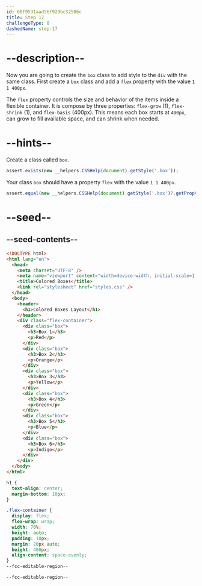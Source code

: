 ```yaml
---
id: 68f9531aad56f929bc52506c
title: Step 17
challengeType: 0
dashedName: step-17
---
```


# --description--

Now you are going to create the `box` class to add style to the `div` with the same class. First create a `box` class and add a `flex` property with the value `1 1 400px`.

The `flex` property controls the size and behavior of the items inside a flexible container. It is compose by three properties: `flex-grow` (1), `flex-shrink` (1), and `flex-basis` (400px). This means each box starts at `400px`, can grow to fill available space, and can shrink when needed.

# --hints--

Create a class called `box`.

```js
assert.exists(new __helpers.CSSHelp(document).getStyle('.box'));
```

Your class `box` should have a property `flex` with the value `1 1 400px`.

```js
assert.equal(new __helpers.CSSHelp(document).getStyle('.box')?.getPropVal('flex'), '1 1 400px');
```

# --seed--

## --seed-contents--

```html
<!DOCTYPE html>
<html lang="en">
  <head>
    <meta charset="UTF-8" />
    <meta name="viewport" content="width=device-width, initial-scale=1.0" />
    <title>Colored Boxes</title>
    <link rel="stylesheet" href="styles.css" />
  </head>
  <body>
    <header>
      <h1>Colored Boxes Layout</h1>
    </header>
    <div class="flex-container">
      <div class="box">
        <h3>Box 1</h3>
        <p>Red</p>
      </div>
      <div class="box">
        <h3>Box 2</h3>
        <p>Orange</p>
      </div>
      <div class="box">
        <h3>Box 3</h3>
        <p>Yellow</p>
      </div>
      <div class="box">
        <h3>Box 4</h3>
        <p>Green</p>
      </div>
      <div class="box">
        <h3>Box 5</h3>
        <p>Blue</p>
      </div>
      <div class="box">
        <h3>Box 6</h3>
        <p>Indigo</p>
      </div>
    </div>
  </body>
</html>
```

```css
h1 {
  text-align: center;
  margin-bottom: 10px;
}

.flex-container {
  display: flex;
  flex-wrap: wrap;
  width: 70%;
  height: auto;
  padding: 10px;
  margin: 20px auto;
  height: 400px;
  align-content: space-evenly;
}
--fcc-editable-region--

--fcc-editable-region--
```
